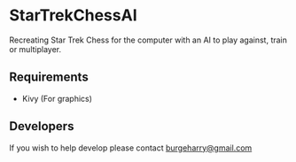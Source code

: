 # StarTrekChessAI
Recreating Star Trek Chess for the computer with an AI to play against, train or multiplayer.

## Requirements
- Kivy (For graphics)

## Developers
If you wish to help develop please contact burgeharry@gmail.com
